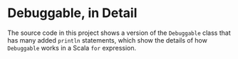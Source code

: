 Debuggable, in Detail
=====================

The source code in this project shows a version of the `Debuggable` class
that has many added `println` statements, which show the details of how
`Debuggable` works in a Scala `for` expression.
